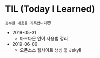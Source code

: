 # TIL (Today I Learned)

    공부한 내용을 기록합니다😇

* 2019-05-31
    - 마크다운 언어 사용법 정리
* 2019-06-06
    - 오픈소스 웹사이트 생성 툴 Jekyll